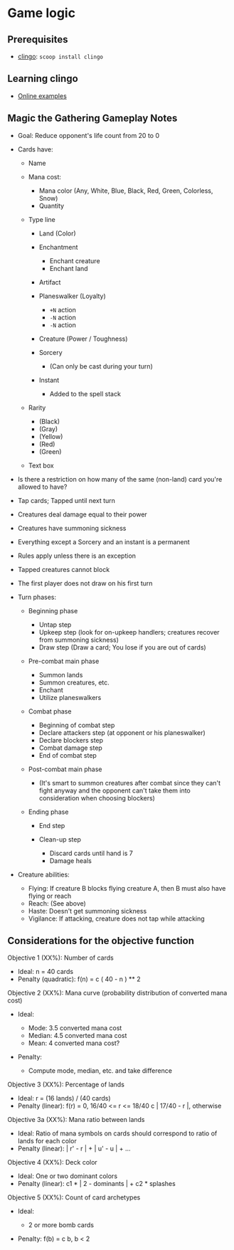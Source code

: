 [clingo]: https://potassco.org/clingo/

# Game logic

## Prerequisites

- [clingo]: `scoop install clingo`

## Learning clingo

- [Online examples](https://potassco.org/clingo/run/)

## Magic the Gathering Gameplay Notes

- Goal: Reduce opponent's life count from 20 to 0
- Cards have:

  - Name
  - Mana cost:

    - Mana color (Any, White, Blue, Black, Red, Green, Colorless, Snow)
    - Quantity

  - Type line

    - Land (Color)
    - Enchantment

      - Enchant creature
      - Enchant land

    - Artifact
    - Planeswalker (Loyalty)

      - `+N` action
      - `-N` action
      - `-N` action

    - Creature (Power / Toughness)
    - Sorcery

      - (Can only be cast during your turn)

    - Instant

      - Added to the spell stack

  - Rarity

    - (Black)
    - (Gray)
    - (Yellow)
    - (Red)
    - (Green)

  - Text box

- Is there a restriction on how many of the same (non-land) card you're allowed to have?
- Tap cards; Tapped until next turn
- Creatures deal damage equal to their power
- Creatures have summoning sickness
- Everything except a Sorcery and an instant is a permanent
- Rules apply unless there is an exception
- Tapped creatures cannot block
- The first player does not draw on his first turn

- Turn phases:

  - Beginning phase

    - Untap step
    - Upkeep step (look for on-upkeep handlers; creatures recover from summoning sickness)
    - Draw step (Draw a card; You lose if you are out of cards)

  - Pre-combat main phase

    - Summon lands
    - Summon creatures, etc.
    - Enchant
    - Utilize planeswalkers

  - Combat phase

    - Beginning of combat step
    - Declare attackers step (at opponent or his planeswalker)
    - Declare blockers step
    - Combat damage step
    - End of combat step

  - Post-combat main phase

    - (It's smart to summon creatures after combat since they can't fight anyway
      and the opponent can't take them into consideration when choosing blockers)

  - Ending phase

    - End step
    - Clean-up step

      - Discard cards until hand is 7
      - Damage heals

- Creature abilities:

  - Flying: If creature B blocks flying creature A, then B must also have flying or reach
  - Reach: (See above)
  - Haste: Doesn't get summoning sickness
  - Vigilance: If attacking, creature does not tap while attacking

## Considerations for the objective function

Objective 1 (XX%): Number of cards

- Ideal: n = 40 cards
- Penalty (quadratic): f(n) = c ( 40 - n ) ** 2

Objective 2 (XX%): Mana curve (probability distribution of converted mana cost)

- Ideal:

  - Mode: 3.5 converted mana cost
  - Median: 4.5 converted mana cost
  - Mean: 4 converted mana cost?

- Penalty:

  - Compute mode, median, etc. and take difference

Objective 3 (XX%): Percentage of lands

- Ideal: r = (16 lands) / (40 cards)
- Penalty (linear): f(r) = 0, 16/40 <= r <= 18/40
  c | 17/40 - r |, otherwise

Objective 3a (XX%): Mana ratio between lands

- Ideal: Ratio of mana symbols on cards should correspond to ratio of lands for each color
- Penalty (linear): | r' - r | + | u' - u | + ...

Objective 4 (XX%): Deck color

- Ideal: One or two dominant colors
- Penalty (linear): c1 * | 2 - dominants | + c2 * splashes

Objective 5 (XX%): Count of card archetypes

- Ideal:

  - 2 or more bomb cards

- Penalty: f(b) = c b, b < 2

